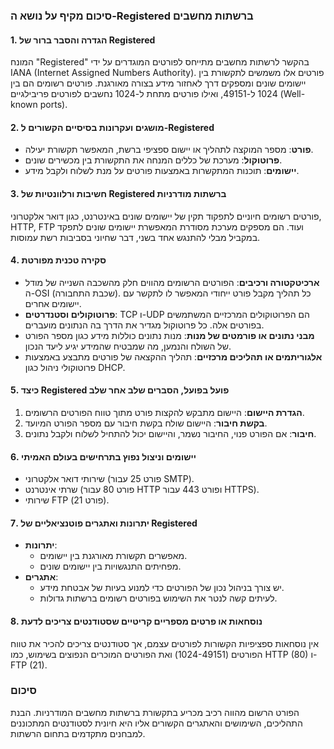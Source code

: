 ### סיכום מקיף על נושא ה-Registered ברשתות מחשבים

#### 1. הגדרה והסבר ברור של Registered
המונח "Registered" בהקשר לרשתות מחשבים מתייחס לפורטים המוגדרים על ידי IANA (Internet Assigned Numbers Authority). פורטים אלו משמשים לתקשורת בין יישומים שונים ומספקים דרך לאחזור מידע בצורה מאורגנת. פורטים רשומים הם בין 1024 ל-49151, ואילו פורטים מתחת ל-1024 נחשבים לפורטים פריבילגיים (Well-known ports).

#### 2. מושגים ועקרונות בסיסיים הקשורים ל-Registered
- **פורט**: מספר המוקצה לתהליך או יישום ספציפי ברשת, המאפשר תקשורת יעילה.
- **פרוטוקול**: מערכת של כללים המנחה את התקשורת בין מכשירים שונים.
- **יישומים**: תוכנות המתקשרות באמצעות פורטים על מנת לשלוח ולקבל מידע.

#### 3. חשיבות ורלוונטיות של Registered ברשתות מודרניות
פורטים רשומים חיוניים לתפקוד תקין של יישומים שונים באינטרנט, כגון דואר אלקטרוני, HTTP, FTP ועוד. הם מספקים מערכת מסודרת המאפשרת יישומים שונים לתפקד במקביל מבלי להתנגש אחד בשני, דבר שחיוני בסביבות רשת עמוסות.

#### 4. סקירה טכנית מפורטת
- **ארכיטקטורה ורכיבים**: הפורטים הרשומים מהווים חלק מהשכבה השנייה של מודל ה-OSI (שכבת התחבורה). כל תהליך מקבל פורט ייחודי המאפשר לו לתקשר עם יישומים אחרים.
- **פרוטוקולים וסטנדרטים**: TCP ו-UDP הם הפרוטוקולים המרכזיים המשתמשים בפורטים אלה. כל פרוטוקול מגדיר את הדרך בה הנתונים מועברים.
- **מבני נתונים או פורמטים של מנות**: מנות נתונים כוללות מידע כגון מספר הפורט של השולח והנמען, מה שמבטיח שהמידע יגיע ליעד הנכון.
- **אלגוריתמים או תהליכים מרכזיים**: תהליך ההקצאה של פורטים מתבצע באמצעות פרוטוקולי ניהול כגון DHCP.

#### 5. כיצד Registered פועל בפועל, הסברים שלב אחר שלב
1. **הגדרת היישום**: היישום מתבקש להקצות פורט מתוך טווח הפורטים הרשומים.
2. **בקשת חיבור**: היישום שולח בקשת חיבור עם מספר הפורט המיועד.
3. **חיבור**: אם הפורט פנוי, החיבור נשמר, והיישום יכול להתחיל לשלוח ולקבל נתונים.

#### 6. יישומים וניצול נפוץ בתרחישים בעולם האמיתי
- שירותי דואר אלקטרוני (פורט 25 עבור SMTP).
- שרתי אינטרנט (פורט 80 עבור HTTP ופורט 443 עבור HTTPS).
- שירותי FTP (פורט 21).

#### 7. יתרונות ואתגרים פוטנציאליים של Registered
- **יתרונות**:
  - מאפשרים תקשורת מאורגנת בין יישומים.
  - מפחיתים התנגשויות בין יישומים שונים.
- **אתגרים**:
  - יש צורך בניהול נכון של הפורטים כדי למנוע בעיות של אבטחת מידע.
  - לעיתים קשה לנטר את השימוש בפורטים רשומים ברשתות גדולות.

#### 8. נוסחאות או פרטים מספריים קריטיים שסטודנטים צריכים לדעת
אין נוסחאות ספציפיות הקשורות לפורטים עצמם, אך סטודנטים צריכים להכיר את טווח הפורטים (1024-49151) ואת הפורטים המוכרים הנפוצים בשימוש, כמו HTTP (80) ו-FTP (21).

### סיכום
הפורט הרשום מהווה רכיב מכריע בתקשורת ברשתות מחשבים המודרניות. הבנת התהליכים, השימושים והאתגרים הקשורים אליו היא חיונית לסטודנטים המתכוננים למבחנים מתקדמים בתחום הרשתות.